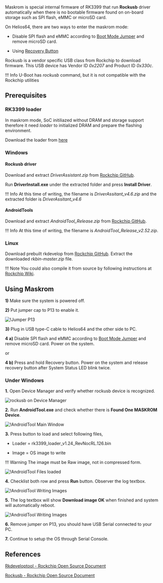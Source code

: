 Maskrom is special internal firmware of RK3399 that run **Rockusb** driver automatically when there is no 
bootable firmware found on on-board storage such as SPI flash, eMMC or microSD card.

On Helios64, there are two ways to enter the maskrom mode:

- Disable SPI flash and eMMC according to [Boot Mode Jumper](/helios64/jumper/#boot-mode-p10-p11) and remove microSD card.

- Using [Recovery Button](/helios64/button/#recovery-button)

Rockusb is a vendor specific USB class from Rockchip to download firmware. 
This USB device has Vendor ID *0x2207* and Product ID *0x330c*.

!!! Info
    U-Boot has *rockusb* command, but it is not compatible with the Rockchip utilities

## Prerequisites

### RK3399 loader

  In maskrom mode, SoC initiliazed without DRAM and storage support therefore it need *loader* to initialized DRAM and prepare the flashing environment.
  
  Download the loader from [here](/helios64/files/maskrom/rk3399_loader_v1.24_RevNocRL.126.bin)

### Windows

#### Rockusb driver

Download and extract *DriverAssistant.zip* from [Rockchip GitHub](https://github.com/rockchip-linux/tools/tree/rk3399/windows).

Run **DriverInstall.exe** under the extracted folder and press **Install Driver**.

!!! Info
    At this time of writing, the filename is *DriverAssitant_v4.6.zip* and the extracted folder is *DriverAssitant_v4.6*

#### AndroidTools

Download and extract *AndroidTool_Release.zip* from [Rockchip GitHub](https://github.com/rockchip-linux/tools/tree/rk3399/windows).

!!! Info
    At this time of writing, the filename is *AndroidTool_Release_v2.52.zip*.

### Linux

Download prebuilt rkdevelop from [Rockchip GitHub](https://github.com/rockchip-linux/rkbin/archive/master.zip). 
Extract the downloaded *rkbin-master.zip* file.

!!! Note
    You could also compile it from source by following instructions at [Rockchip Wiki](http://opensource.rock-chips.com/wiki_Rkdeveloptool).

## Using Maskrom

**1)** Make sure the system is powered off.

**2)** Put jumper cap to P13 to enable it.

![!Jumper P13](/helios64/img/maskrom/jumper_p13_enabled.jpg)

**3)** Plug in USB type-C cable to Helios64 and the other side to PC.

**4 a)** Disable SPI flash and eMMC according to [Boot Mode Jumper](/helios64/jumper/#boot-mode-p10-p11) and remove microSD card. Power on the system.

 or

**4 b)** Press and hold Recovery button. Power on the system and release recovery button after System Status LED blink twice. 

### Under Windows

**1.** Open Device Manager and verify whether rockusb device is recognized.

![rockusb on Device Manager](/helios64/img/maskrom/rockusb_device.png)

**2.** Run **AndroidTool.exe** and check whether there is **Found One MASKROM Device**.

![!AndroidTool Main Window](/helios64/img/maskrom/androidtools_00_main.png)

**3.** Press button to load and select following files,

- Loader = rk3399_loader_v1.24_RevNocRL.126.bin

- Image = OS image to write

!!! Warning
    The image must be Raw image, not in compressed form.

![!AndroidTool Files loaded](/helios64/img/maskrom/androidtools_01_ready_to_download.png)

**4.** Checklist both row and press **Run** button. Observer the log textbox.

![!AndroidTool Writing Images](/helios64/img/maskrom/androidtools_02_download_in_progress.png)

**5.** The log textbox will show **Download image OK** when finished and system will automatically reboot.

![!AndroidTool Writing Images](/helios64/img/maskrom/androidtools_03_done.png)

**6.** Remove jumper on P13, you should have USB Serial connected to your PC.

**7.** Continue to setup the OS through Serial Console.


## References

[Rkdeveloptool - Rockchip Open Source Document](http://opensource.rock-chips.com/wiki_Rkdeveloptool)

[Rockusb - Rockchip Open Source Document](http://opensource.rock-chips.com/wiki_Rockusb)


